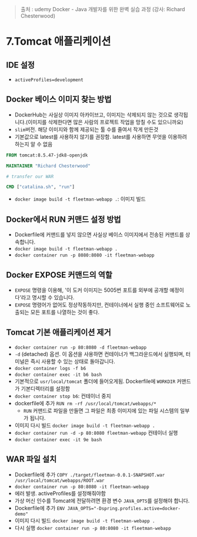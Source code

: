 > 출처 : udemy Docker - Java 개발자를 위한 완벽 실습 과정 (강사: Richard Chesterwood)

# 7.Tomcat 애플리케이션
## IDE 설정
- `activeProfiles=development`

## Docker 베이스 이미지 찾는 방법
- DockerHub는 사실상 이미지 아카이브고, 이미지는 삭제되지 않는 것으로 생각됩니다.(이미지를 삭제한다면 많은 사람의 프로젝트 작업을 망칠 수도 있으니까요)
- `slim`버전. 해당 이미지와 함께 제공되는 툴 수를 줄여서 작게 만든것
- 기본값으로 latest를 사용하지 않기를 권장함. latest를 사용하면 무엇을 이용하려 하는지 알 수 없음
```dockerfile
FROM tomcat:8.5.47-jdk8-openjdk

MAINTAINER "Richard Chesterwood"

# transfer our WAR

CMD ["catalina.sh", "run"]
```
- `docker image build -t fleetman-webapp .`: 이미지 빌드

## Docker에서 RUN 커맨드 설정 방법
- Dockerfile에 커맨드를 넣지 않으면 사실상 베이스 이미지에서 전송된 커맨드를 상속합니다.
- `docker image build -t fleetman-webapp .`
- `docker container run -p 8080:8080 -it fleetman-webapp`

## Docker EXPOSE 커맨드의 역할
- `EXPOSE` 명령을 이용해, '이 도커 이미지는 5005번 포트를 외부에 공개할 예정이다'라고 명시할 수 있습니다.
- `EXPOSE` 명령어가 없어도 정상작동하지만, 컨테이너에서 실행 중인 소프트웨어로 노출되는 모든 포트를 나열하는 것이 좋다.

## Tomcat 기본 애플리케이션 제거
- `docker container run -p 80:8080 -d fleetman-webapp`
-  `-d` (detached) 옵션. 이 옵션을 사용하면 컨테이너가 백그라운드에서 실행되며, 터미널은 즉시 사용할 수 있는 상태로 돌아갑니다.
- `docker container logs -f b6`
- `docker container exec -it b6 bash`
- 기본적으로 `usr/local/tomcat` 폴더에 들어오게됨. Dockerfile에 `WORKDIR` 커맨드가 기본디렉터리를 설정함
- `docker container stop b6`: 컨테이너 중지
- dockerfile에 추가 `RUN rm -rf /usr/local/tomcat/webapps/*`
  * `RUN` 커맨드로 파일을 만들면 그 파일은 최종 이미지에 있는 파일 시스템의 일부가 됩니다.
- 이미지 다시 빌드 `docker image build -t fleetman-webapp .`
- `docker container run -d -p 80:8080 fleetman-webapp` 컨테이너 실행
- `docker container exec -it 9e bash`

## WAR 파일 설치
- Dockerfile에 추가 `COPY ./target/fleetman-0.0.1-SNAPSHOT.war /usr/local/tomcat/webapps/ROOT.war` 
- `docker container run -p 80:8080 -it fleetman-webapp`
- 에러 발생. activeProfiles를 설정해줘야함
- 가상 머신 인수를 Tomcat에 전달하려면 환경 변수 `JAVA_OPTS`를 설정해야 합니다.
- Dockerfile에 추가 `ENV JAVA_OPTS="-Dspring.profiles.active=docker-demo"`
- 이미지 다시 빌드 `docker image build -t fleetman-webapp .`
- 다시 실행 `docker container run -p 80:8080 -it fleetman-webapp`
